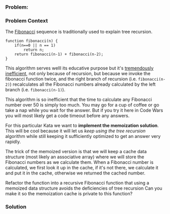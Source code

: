 ### Problem:
<h3 id="problem-context">Problem Context</h3>
<p>The <a href="http://en.wikipedia.org/wiki/Fibonacci_number" target="_blank">Fibonacci</a> sequence is traditionally used to explain tree recursion.  </p>
<pre><code class="language-javascript"><span class="hljs-function"><span class="hljs-keyword">function</span> <span class="hljs-title">fibonacci</span>(<span class="hljs-params">n</span>) </span>{
    <span class="hljs-keyword">if</span>(n==<span class="hljs-number">0</span> || n == <span class="hljs-number">1</span>)
        <span class="hljs-keyword">return</span> n;
    <span class="hljs-keyword">return</span> fibonacci(n<span class="hljs-number">-1</span>) + fibonacci(n<span class="hljs-number">-2</span>);
}</code></pre>
<pre style="display: none;"><code class="language-ruby"><span class="hljs-function"><span class="hljs-keyword">def</span> <span class="hljs-title">fibonacci</span><span class="hljs-params">(n)</span></span>
  <span class="hljs-keyword">return</span> n <span class="hljs-keyword">if</span> (<span class="hljs-number">0</span>..<span class="hljs-number">1</span>).<span class="hljs-keyword">include</span>? n
  fibonacci(n - <span class="hljs-number">1</span>) + fibonacci(n - <span class="hljs-number">2</span>)
<span class="hljs-keyword">end</span></code></pre>
<pre style="display: none;"><code class="language-python"><span class="hljs-function"><span class="hljs-keyword">def</span> <span class="hljs-title">fibonacci</span><span class="hljs-params">(n)</span>:</span>
    <span class="hljs-keyword">if</span> n <span class="hljs-keyword">in</span> [<span class="hljs-number">0</span>, <span class="hljs-number">1</span>]:
        <span class="hljs-keyword">return</span> n
    <span class="hljs-keyword">return</span> fibonacci(n - <span class="hljs-number">1</span>) + fibonacci(n - <span class="hljs-number">2</span>)</code></pre>
<pre style="display: none;"><code class="language-haskell"><span class="hljs-title">fibonacci</span> <span class="hljs-number">0</span> = <span class="hljs-number">0</span>
<span class="hljs-title">fibonacci</span> <span class="hljs-number">1</span> = <span class="hljs-number">1</span>
<span class="hljs-title">fibonacci</span> n = fibonacci (n<span class="hljs-number">-1</span>) + fibonacci (n<span class="hljs-number">-2</span>)</code></pre>
<pre style="display: none;"><code class="language-scala"><span class="hljs-function"><span class="hljs-keyword">def</span> <span class="hljs-title">fibonacci</span></span>(n: <span class="hljs-type">Int</span>): <span class="hljs-type">Int</span> = n <span class="hljs-keyword">match</span> {
   <span class="hljs-keyword">case</span> <span class="hljs-number">0</span> | <span class="hljs-number">1</span> =&gt; n
   <span class="hljs-keyword">case</span> _ =&gt; fibonacci(n - <span class="hljs-number">1</span>) + fibonacci(n - <span class="hljs-number">2</span>)
}</code></pre>
<p>This algorithm serves welll its educative purpose but it&apos;s <a href="http://mitpress.mit.edu/sicp/full-text/book/book-Z-H-11.html#%_sec_1.2.2" target="_blank">tremendously inefficient</a>, not only because of recursion, but because we invoke the fibonacci function twice, and the right branch of recursion (i.e. <code>fibonacci(n-2)</code>) recalculates all the Fibonacci numbers already calculated by the left branch (i.e. <code>fibonacci(n-1)</code>).</p>
<p>This algorithm is so inefficient that the time to calculate any Fibonacci number over 50 is simply too much. You may go for a cup of coffee or go take a nap while you wait for the answer. But if you try it here in Code Wars you will most likely get a code timeout before any answers.</p>
<p>For this particular Kata we want to <strong>implement the memoization solution</strong>. This will be cool because it will let us <em>keep using the tree recursion</em> algorithm while still keeping it sufficiently optimized to get an answer very rapidly.</p>
<p>The trick of the memoized version is that we will keep a cache data structure (most likely an associative array) where we will store the Fibonacci numbers as we calculate them. When a Fibonacci number is calculated, we first look it up in the cache, if it&apos;s not there, we calculate it and put it in the cache, otherwise we returned the cached number.</p>
<p>Refactor the function into a recursive Fibonacci function that using  a memoized data structure avoids the deficiencies of tree recursion Can you make it so the memoization cache is private to this function? </p>

### Solution